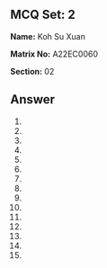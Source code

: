 ## MCQ Set: 2

**Name:** Koh Su Xuan

**Matrix No:** A22EC0060

**Section:** 02

## Answer
1.
2.
3.
4.
5.
6.
7.
8.
9.
10.
11.
12.
13.
14.
15.
